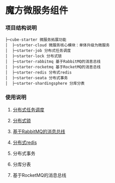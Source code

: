 # 魔方微服务组件

### 项目结构说明

```
├─cube-starter 微服务拓展功能
│  ├─starter-cloud 微服务核心模块：单体升级为微服务
│  ├─starter-job 分布式任务调度
│  ├─starter-lock 分布式锁
│  ├─starter-rabbitmq 基于RabbitMQ的消息总线
│  ├─starter-rocketmq 基于RocketMQ的消息总线
│  ├─starter-redis 分布式redis
│  ├─starter-seata 分布式事务
│  ├─starter-shardingsphere 分库分表
```

### 使用说明

1. [分布式任务调度](starter-job/README.md)

2. [分布式锁](starter-lock/README.md)

3. [基于RabbitMQ的消息总线](starter-rabbitmq/README.md)

4. [分布式redis](starter-redis/README.md)

5. 分布式事务

6. 分库分表

7. 基于RocketMQ的消息总线